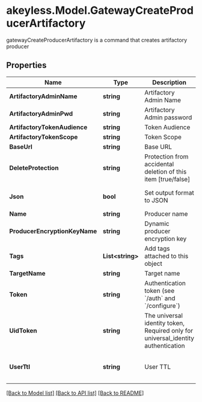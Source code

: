 # akeyless.Model.GatewayCreateProducerArtifactory
gatewayCreateProducerArtifactory is a command that creates artifactory producer

## Properties

Name | Type | Description | Notes
------------ | ------------- | ------------- | -------------
**ArtifactoryAdminName** | **string** | Artifactory Admin Name | [optional] 
**ArtifactoryAdminPwd** | **string** | Artifactory Admin password | [optional] 
**ArtifactoryTokenAudience** | **string** | Token Audience | 
**ArtifactoryTokenScope** | **string** | Token Scope | 
**BaseUrl** | **string** | Base URL | [optional] 
**DeleteProtection** | **string** | Protection from accidental deletion of this item [true/false] | [optional] 
**Json** | **bool** | Set output format to JSON | [optional] [default to false]
**Name** | **string** | Producer name | 
**ProducerEncryptionKeyName** | **string** | Dynamic producer encryption key | [optional] 
**Tags** | **List&lt;string&gt;** | Add tags attached to this object | [optional] 
**TargetName** | **string** | Target name | [optional] 
**Token** | **string** | Authentication token (see &#x60;/auth&#x60; and &#x60;/configure&#x60;) | [optional] 
**UidToken** | **string** | The universal identity token, Required only for universal_identity authentication | [optional] 
**UserTtl** | **string** | User TTL | [optional] [default to "60m"]

[[Back to Model list]](../README.md#documentation-for-models) [[Back to API list]](../README.md#documentation-for-api-endpoints) [[Back to README]](../README.md)

